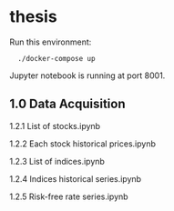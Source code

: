 # thesis

Run this environment:

```
  ./docker-compose up
```

Jupyter notebook is running at port 8001.



## 1.0 Data Acquisition

1.2.1 List of stocks.ipynb

1.2.2 Each stock historical prices.ipynb

1.2.3 List of indices.ipynb

1.2.4 Indices historical series.ipynb

1.2.5 Risk-free rate series.ipynb
